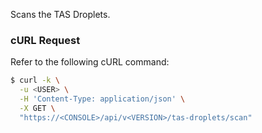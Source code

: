 Scans the TAS Droplets.

### cURL Request

Refer to the following cURL command:

```bash
$ curl -k \
  -u <USER> \
  -H 'Content-Type: application/json' \
  -X GET \
  "https://<CONSOLE>/api/v<VERSION>/tas-droplets/scan"